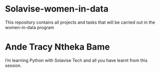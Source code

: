 # Solavise-women-in-data
This repository contains all projects and tasks that will be carried out in the women-in-data program

# Ande Tracy Ntheka Bame

I’m learning Python with Solavise Tech and  all you have learnt from this session.
